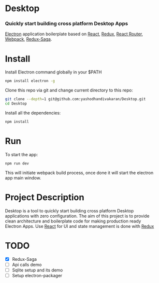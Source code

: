 # Desktop
### Quickly start building cross platform Desktop Apps
[Electron](http://electron.atom.io/) application boilerplate based on [React](https://facebook.github.io/react/), [Redux](https://github.com/reactjs/redux), [React Router](https://github.com/reactjs/react-router), [Webpack](http://webpack.github.io/docs/), [Redux-Saga](https://redux-saga.js.org/).

# Install

Install Electron command globally in your $PATH
```bash
npm install electron -g
```
Clone this repo via git and change current directory to this repo:
```bash
git clone --depth=1 git@github.com:yashodhandivakaran/Desktop.git
cd Desktop
```
Install all the dependencies:
```bash
npm install
```

# Run

To start the app:
```bash
npm run dev
```
This will initiate webpack build process, once done it will start the electron app main window.

# Project Description

Desktop is a tool to quickly start building cross platform Desktop applications with zero configuration.
The aim of this project is to provide clean architecture and boilerplate code for making production ready Electron Apps.
Use [React](https://facebook.github.io/react/) for UI and state management is done with [Redux](https://github.com/reactjs/redux)


# TODO
- [X] Redux-Saga
- [ ] Api calls demo
- [ ] Sqlite setup and its demo
- [ ] Setup electron-packager
